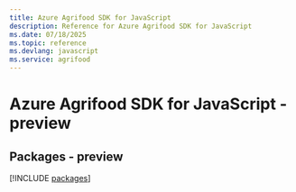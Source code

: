 ```yaml
---
title: Azure Agrifood SDK for JavaScript
description: Reference for Azure Agrifood SDK for JavaScript
ms.date: 07/18/2025
ms.topic: reference
ms.devlang: javascript
ms.service: agrifood
---
```

# Azure Agrifood SDK for JavaScript - preview
## Packages - preview
[!INCLUDE [packages](agrifood-index.md)]